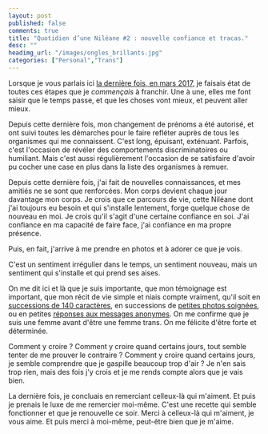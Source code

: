 ```yaml
---
layout: post
published: false
comments: true
title: "Quotidien d’une Niléane #2 : nouvelle confiance et tracas."
desc: ""
headimg_url: "/images/ongles_brillants.jpg"
categories: ["Personal","Trans"]
---
```

Lorsque je vous parlais ici [la dernière fois, en mars 2017](/2017/03/12/quotidien-nileane-1.html), je faisais état de toutes ces étapes que je *commençais* à franchir. Une à une, elles me font saisir que le temps passe, et que les choses vont mieux, et peuvent aller mieux.

Depuis cette dernière fois, mon changement de prénoms a été autorisé, et ont suivi toutes les démarches pour le faire refléter auprès de tous les organismes qui me connaissent. C'est long, épuisant, exténuant. Parfois, c'est l'occasion de révéler des comportements discriminatoires ou humiliant. Mais c'est aussi régulièrement l'occasion de se satisfaire d'avoir pu cocher une case en plus dans la liste des organismes à remuer.

Depuis cette dernière fois, j'ai fait de nouvelles connaissances, et mes amitiés ne se sont que renforcées. Mon corps devient chaque jour davantage mon corps. Je crois que ce parcours de vie, cette Niléane dont j'ai toujours eu besoin et qui s'installe lentement, forge quelque chose de nouveau en moi. Je crois qu'il s'agit d'une certaine confiance en soi. J'ai confiance en ma capacité de faire face, j'ai confiance en ma propre présence.

Puis, en fait, j'arrive à me prendre en photos et à adorer ce que je vois.

C'est un sentiment irrégulier dans le temps, un sentiment nouveau, mais un sentiment qui s'installe et qui prend ses aises.

On me dit ici et là que je suis importante, que mon témoignage est important, que mon récit de vie simple et niais compte vraiment, qu'il soit en [successions de 140 caractères](https://twitter.com/Nildeala), en successions de [petites photos soignées](https://instagram.com/Nildeala), ou en petites [réponses aux messages anonymes](https://curiouscat.me/Nildeala). On me confirme que je suis une femme avant d'être une femme trans. On me félicite d'être forte et déterminée.

Comment y croire ? Comment y croire quand certains jours, tout semble tenter de me prouver le contraire ? Comment y croire quand certains jours, je semble comprendre que je gaspille beaucoup trop d'air ? Je n'en sais trop rien, mais des fois j'y crois et je me rends compte alors que je vais bien.

La dernière fois, je concluais en remerciant celleux-là qui m'aiment. Et puis je prenais le luxe de me remercier moi-même. C'est une recette qui semble fonctionner et que je renouvelle ce soir. Merci à celleux-là qui m'aiment, je vous aime. Et puis merci à moi-même, peut-être bien que je m'aime.
